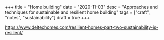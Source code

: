 +++
title = "Home building"
date = "2020-11-03"
desc = "Approaches and techniques for sustainable and resilient home building"
tags = ["craft", "notes", "sustainability"]
draft = true
+++


https://www.deltechomes.com/resilient-homes-part-two-sustainability-is-resilient/
